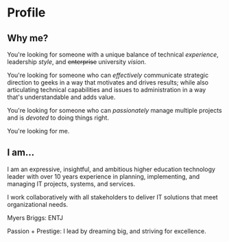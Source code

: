# Profile
## Why me?
You're looking for someone with a unique balance of technical *experience*, leadership *style*, and ~~enterprise~~ university *vision*.

You're looking for someone who can *effectively* communicate strategic direction to geeks in a way that motivates and drives results; while also articulating technical capabilities and issues to administration in a way that's understandable and adds value.

You're looking for someone who can *passionately* manage multiple projects and is *devoted* to doing things right.

You're looking for me.

## I am...
I am an expressive, insightful, and ambitious higher education technology leader with over 10 years experience in planning, implementing, and managing IT projects, systems, and services.

I work collaboratively with all stakeholders to deliver IT solutions that meet organizational needs.

Myers Briggs: ENTJ

Passion + Prestige: I lead by dreaming big, and striving for excellence.
